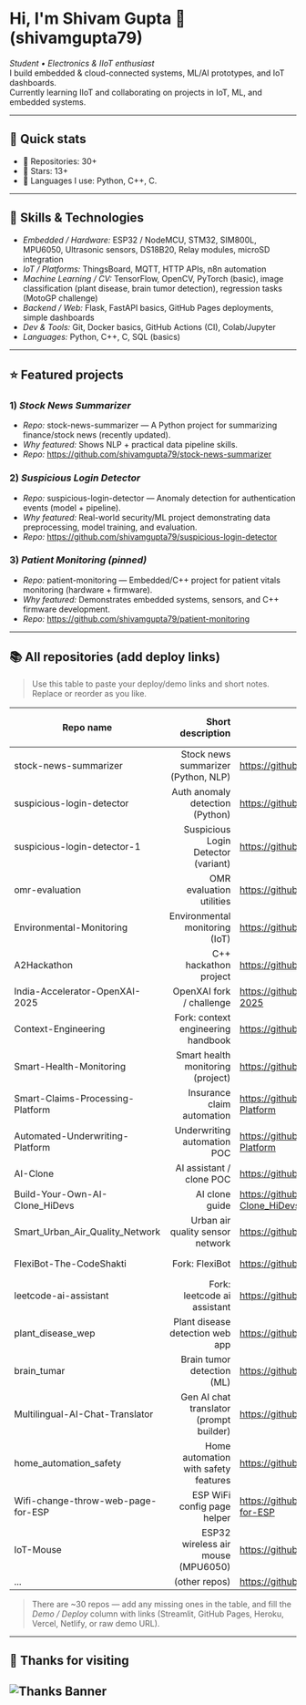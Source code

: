 # Hi, I'm Shivam Gupta 👋 (shivamgupta79)

*Student • Electronics & IIoT enthusiast*  
I build embedded & cloud-connected systems, ML/AI prototypes, and IoT dashboards.  
Currently learning IIoT and collaborating on projects in IoT, ML, and embedded systems.

---

## 🔭 Quick stats
- 🔸 Repositories: 30+  
- 🔸 Stars: 13+  
- 🔸 Languages I use: Python, C++, C.

---

## 🧰 Skills & Technologies
- *Embedded / Hardware:* ESP32 / NodeMCU, STM32, SIM800L, MPU6050, Ultrasonic sensors, DS18B20, Relay modules, microSD integration  
- *IoT / Platforms:* ThingsBoard, MQTT, HTTP APIs, n8n automation  
- *Machine Learning / CV:* TensorFlow, OpenCV, PyTorch (basic), image classification (plant disease, brain tumor detection), regression tasks (MotoGP challenge)  
- *Backend / Web:* Flask, FastAPI basics, GitHub Pages deployments, simple dashboards  
- *Dev & Tools:* Git, Docker basics, GitHub Actions (CI), Colab/Jupyter  
- *Languages:* Python, C++, C, SQL (basics)

---

## ⭐ Featured projects
### 1) *Stock News Summarizer*
- *Repo:* stock-news-summarizer — A Python project for summarizing finance/stock news (recently updated).
- *Why featured:* Shows NLP + practical data pipeline skills.
- *Repo:* https://github.com/shivamgupta79/stock-news-summarizer

### 2) *Suspicious Login Detector*
- *Repo:* suspicious-login-detector — Anomaly detection for authentication events (model + pipeline).
- *Why featured:* Real-world security/ML project demonstrating data preprocessing, model training, and evaluation.
- *Repo:* https://github.com/shivamgupta79/suspicious-login-detector

### 3) *Patient Monitoring (pinned)*
- *Repo:* patient-monitoring — Embedded/C++ project for patient vitals monitoring (hardware + firmware).
- *Why featured:* Demonstrates embedded systems, sensors, and C++ firmware development.
- *Repo:* https://github.com/shivamgupta79/patient-monitoring

---

## 📚 All repositories (add deploy links)
> Use this table to paste your deploy/demo links and short notes. Replace or reorder as you like.

| Repo name | Short description | Repo link | Demo / Deploy |
|---|---:|---|---|
| stock-news-summarizer | Stock news summarizer (Python, NLP) | https://github.com/shivamgupta79/stock-news-summarizer | paste demo link |
| suspicious-login-detector | Auth anomaly detection (Python) | https://github.com/shivamgupta79/suspicious-login-detector | paste demo link |
| suspicious-login-detector-1 | Suspicious Login Detector (variant) | https://github.com/shivamgupta79/suspicious-login-detector-1 | paste demo link |
| omr-evaluation | OMR evaluation utilities | https://github.com/shivamgupta79/omr-evaluation | paste demo link |
| Environmental-Monitoring | Environmental monitoring (IoT) | https://github.com/shivamgupta79/Environmental-Monitoring | paste demo link |
| A2Hackathon | C++ hackathon project | https://github.com/shivamgupta79/A2Hackathon | paste demo link |
| India-Accelerator-OpenXAI-2025 | OpenXAI fork / challenge | https://github.com/shivamgupta79/India-Accelerator-OpenXAI-2025 | paste link |
| Context-Engineering | Fork: context engineering handbook | https://github.com/shivamgupta79/Context-Engineering | paste link |
| Smart-Health-Monitoring | Smart health monitoring (project) | https://github.com/shivamgupta79/Smart-Health-Monitoring | paste demo link |
| Smart-Claims-Processing-Platform | Insurance claim automation | https://github.com/shivamgupta79/Smart-Claims-Processing-Platform | paste link |
| Automated-Underwriting-Platform | Underwriting automation POC | https://github.com/shivamgupta79/Automated-Underwriting-Platform | paste link |
| AI-Clone | AI assistant / clone POC | https://github.com/shivamgupta79/AI-Clone | paste link |
| Build-Your-Own-AI-Clone_HiDevs | AI clone guide | https://github.com/shivamgupta79/Build-Your-Own-AI-Clone_HiDevs | paste link |
| Smart_Urban_Air_Quality_Network | Urban air quality sensor network | https://github.com/shivamgupta79/Smart_Urban_Air_Quality_Network | paste link |
| FlexiBot-The-CodeShakti | Fork: FlexiBot | https://github.com/shivamgupta79/FlexiBot-The-CodeShakti | paste link |
| leetcode-ai-assistant | Fork: leetcode ai assistant | https://github.com/shivamgupta79/leetcode-ai-assistant | paste link |
| plant_disease_wep | Plant disease detection web app | https://github.com/shivamgupta79/plant_disease_wep | paste link |
| brain_tumar | Brain tumor detection (ML) | https://github.com/shivamgupta79/brain_tumar | paste link |
| Multilingual-AI-Chat-Translator | Gen AI chat translator (prompt builder) | https://github.com/shivamgupta79/Multilingual-AI-Chat-Translator | paste link |
| home_automation_safety | Home automation with safety features | https://github.com/shivamgupta79/home_automation_safety | paste link |
| Wifi-change-throw-web-page-for-ESP | ESP WiFi config page helper | https://github.com/shivamgupta79/Wifi-change-throw-web-page-for-ESP | paste link |
| IoT-Mouse | ESP32 wireless air mouse (MPU6050) | https://github.com/shivamgupta79/IoT-Mouse | paste link |
| ... | (other repos) | https://github.com/shivamgupta79 | paste |

> There are ~30 repos — add any missing ones in the table, and fill the *Demo / Deploy* column with links (Streamlit, GitHub Pages, Heroku, Vercel, Netlify, or raw demo URL).

---

## 🙏 Thanks for visiting
<!-- Upload `assets/thanks-banner.png` to your repo and this will show -->
![Thanks Banner](/assets/thanks-banner.png)
---
